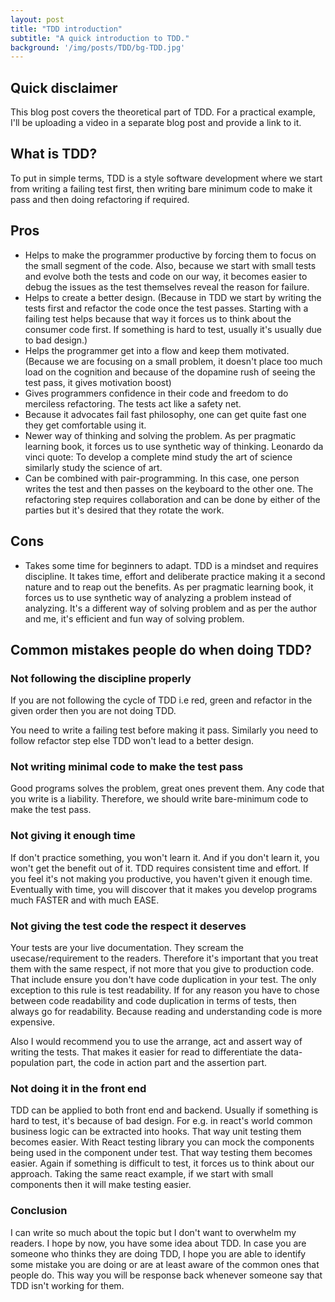 ```yaml
---
layout: post
title: "TDD introduction"
subtitle: "A quick introduction to TDD."
background: '/img/posts/TDD/bg-TDD.jpg'
---
```


## Quick disclaimer
This blog post covers the theoretical part of TDD. For a practical example, I'll be uploading a video in a separate 
blog post and provide a link to it.

## What is TDD?
To put in simple terms, TDD is a style software development where we start from writing a failing test first, then 
writing bare minimum code to make it pass and then doing refactoring if required.

## Pros
 * Helps to make the programmer productive by forcing them to focus on the small segment of the code.
   Also, because we start with small tests and evolve both the tests and code on our way, it becomes easier to debug 
   the issues as the test themselves reveal the reason for failure.
 * Helps to create a better design. (Because in TDD we start by writing the tests first and refactor the code once 
   the test passes. Starting with a failing test helps because that way it forces us to think about the consumer 
   code first. If something is hard to test, usually it's usually due to bad design.)
 * Helps the programmer get into a flow and keep them motivated. (Because we are focusing on a small problem, it doesn't place too much load on the cognition and because of the dopamine rush of seeing the test pass, it gives motivation boost)
 * Gives programmers confidence in their code and freedom to do merciless refactoring. The tests act like a safety net.
 * Because it advocates fail fast philosophy, one can get quite fast one they get comfortable using it.
 * Newer way of thinking and solving the problem. As per pragmatic learning book, it forces us to use synthetic way 
   of thinking. Leonardo da vinci quote: To develop a complete mind study the art of science similarly study the 
   science of art.
 * Can be combined with pair-programming. In this case, one person writes the test and then passes on the keyboard 
   to the other one. The refactoring step requires collaboration and can be done by either of the parties but it's 
   desired that they rotate the work.

## Cons
 * Takes some time for beginners to adapt. TDD is a mindset and requires discipline. It takes time, effort and 
   deliberate practice making it a second nature and to reap out the benefits. As per pragmatic learning book, it 
   forces us to use synthetic way of analyzing a problem instead of analyzing. It's a different way of solving 
   problem and as per the author and me, it's efficient and fun way of solving problem.

## Common mistakes people do when doing TDD?

### Not following the discipline properly
If you are not following the cycle of TDD i.e red, green and refactor in the given order then you are not doing TDD. 

You need to write a failing test before making it pass. Similarly you need to follow refactor step else TDD won't 
lead to a better design.

### Not writing minimal code to make the test pass
Good programs solves the problem, great ones prevent them.
Any code that you write is a liability. Therefore, we should write bare-minimum code to make the test pass.

### Not giving it enough time
If don't practice something, you won't learn it. And if you don't learn it, you won't get the benefit out of it.
TDD requires consistent time and effort. If you feel it's not making you productive, you haven't given it enough time.
Eventually with time, you will discover that it makes you develop programs much FASTER and with much EASE.

### Not giving the test code the respect it deserves
Your tests are your live documentation. They scream the usecase/requirement to the readers. Therefore it's important 
that you treat them with the same respect, if not more that you give to production code.
That include ensure you don't have code duplication in your test. The only exception to this rule is test 
readability. If for any reason you have to chose between code readability and code duplication in terms of tests, 
then always go for readability.
Because reading and understanding code is more expensive.

Also I would recommend you to use the arrange, act and assert way of writing the tests. That makes it easier for 
read to differentiate the data-population part, the code in action part and the assertion part.

### Not doing it in the front end
TDD can be applied to both front end and backend. Usually if something is hard to test, it's because of bad design. 
For e.g. in react's world common business logic can be extracted into hooks. That way unit testing them becomes easier.
With React testing library you can mock the components being used in the component under test. That way testing them 
becomes easier.
Again if something is difficult to test, it forces us to think about our approach. Taking the same react example, 
if we start with small components then it will make testing easier.

### Conclusion
I can write so much about the topic but I don't want to overwhelm my readers. I hope by now, you have some idea 
about TDD.
In case you are someone who thinks they are doing TDD, I hope you are able to identify some mistake you are doing or 
are at least aware of the common ones that people do. This way you will be response back whenever someone say that 
TDD isn't working for them.
